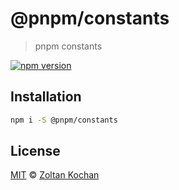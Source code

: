 # @pnpm/constants

> pnpm constants

<!--@shields('npm')-->
[![npm version](https://img.shields.io/npm/v/@pnpm/constants.svg)](https://www.npmjs.com/package/@pnpm/constants)
<!--/@-->

## Installation

```sh
npm i -S @pnpm/constants
```

## License

[MIT](./LICENSE) © [Zoltan Kochan](https://www.kochan.io/)
